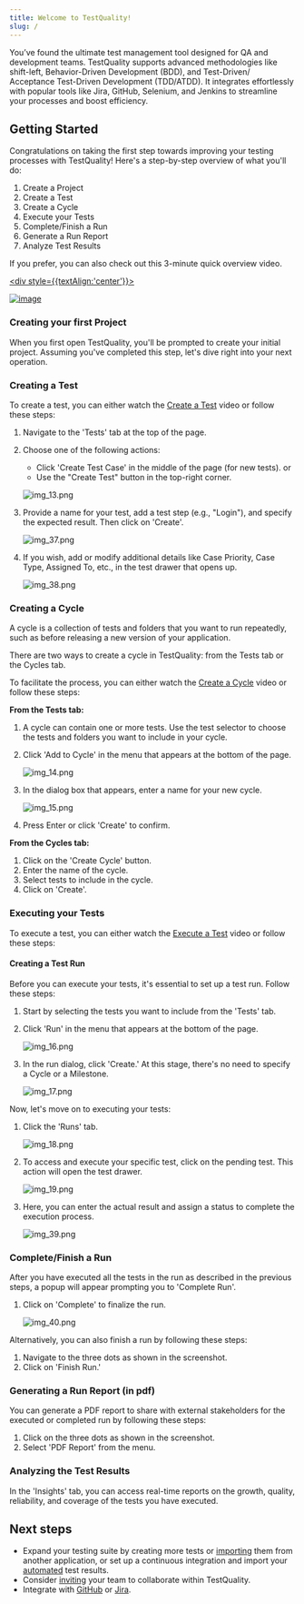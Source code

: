 ```yaml
---
title: Welcome to TestQuality!
slug: /
---
```


You’ve found the ultimate test management tool designed for QA and development teams. TestQuality supports advanced methodologies like shift-left, Behavior-Driven Development (BDD), and Test-Driven/ Acceptance Test-Driven Development (TDD/ATDD). It integrates effortlessly with popular tools like Jira, GitHub, Selenium, and Jenkins to streamline your processes and boost efficiency.

## Getting Started

Congratulations on taking the first step towards improving your testing processes with TestQuality! Here's a step-by-step overview of what you'll do:

1. Create a Project
2. Create a Test
3. Create a Cycle
4. Execute your Tests
5. Complete/Finish a Run
6. Generate a Run Report
7. Analyze Test Results

If you prefer, you can also check out this 3-minute quick overview video.

<a href="https://www.youtube.com/watch?v=x9TJeLVYB4Y"> <div style={{textAlign:'center'}}>

![image](img/img_66.png)

</div></a>

### Creating your first Project

When you first open TestQuality, you'll be prompted to create your initial project. Assuming you've completed this step, let's dive right into your next operation.

### Creating a Test

To create a test, you can either watch the [Create a Test](https://youtu.be/HpgHJrP8gow) video or follow these steps:

1. Navigate to the 'Tests' tab at the top of the page.

2. Choose one of the following actions:
   - Click 'Create Test Case' in the middle of the page (for new tests). or
   - Use the "Create Test" button in the top-right corner.
   
   ![img_13.png](img/img2/img_13.png)

3. Provide a name for your test, add a test step (e.g., "Login"), and specify the expected result. Then click on 'Create'.

   ![img_37.png](img/img2/img_37.png)

4. If you wish, add or modify additional details like Case Priority, Case Type, Assigned To, etc., in the test drawer that opens up.

   ![img_38.png](img/img2/img_38.png)

### Creating a Cycle

A cycle is a collection of tests and folders that you want to run repeatedly, such as before releasing a new version of your application.

There are two ways to create a cycle in TestQuality: from the Tests tab or the Cycles tab.

To facilitate the process, you can either watch the [Create a Cycle](https://youtu.be/pIBrfyhPVKw) video or follow these steps:

**From the Tests tab:**

1. A cycle can contain one or more tests. Use the test selector to choose the tests and folders you want to include in your cycle.

2. Click 'Add to Cycle' in the menu that appears at the bottom of the page.
  
   ![img_14.png](img/img2/img_14.png)

3. In the dialog box that appears, enter a name for your new cycle.
   
   ![img_15.png](img/img2/img_15.png)

4. Press Enter or click 'Create' to confirm.

**From the Cycles tab:**

1. Click on the 'Create Cycle' button.
2. Enter the name of the cycle.
3. Select tests to include in the cycle.
4. Click on 'Create'.

### Executing your Tests

To execute a test, you can either watch the [Execute a Test](https://youtu.be/d-dObYB2i8s) video or follow these steps:

#### Creating a Test Run

Before you can execute your tests, it's essential to set up a test run. Follow these steps:

1. Start by selecting the tests you want to include from the 'Tests' tab.

2. Click 'Run' in the menu that appears at the bottom of the page.

   ![img_16.png](img/img2/img_16.png)

3. In the run dialog, click 'Create.' At this stage, there's no need to specify a Cycle or a Milestone.

   ![img_17.png](img/img2/img_17.png)

Now, let's move on to executing your tests:

1. Click the 'Runs' tab.

   ![img_18.png](img/img2/img_18.png)

2. To access and execute your specific test, click on the pending test. This action will open the test drawer.

   ![img_19.png](img/img2/img_19.png)

3. Here, you can enter the actual result and assign a status to complete the execution process.

   ![img_39.png](img/img2/img_39.png)

### Complete/Finish a Run

After you have executed all the tests in the run as described in the previous steps, a popup will appear prompting you to 'Complete Run'.

1. Click on 'Complete' to finalize the run.

   ![img_40.png](img/img2/img_40.png)

Alternatively, you can also finish a run by following these steps:

1. Navigate to the three dots as shown in the screenshot.
2. Click on 'Finish Run.'

### Generating a Run Report (in pdf)

You can generate a PDF report to share with external stakeholders for the executed or completed run by following these steps:

1. Click on the three dots as shown in the screenshot.
2. Select 'PDF Report' from the menu.

### Analyzing the Test Results

In the 'Insights' tab, you can access real-time reports on the growth, quality, reliability, and coverage of the tests you have executed.

## Next steps
- Expand your testing suite by creating more tests or [importing](importing_data.md) them from another application, or set up a continuous integration and import your [automated](integrating_with_Cucumber.md) test results.
- Consider [inviting](administration/users.md) your team to collaborate within TestQuality.
- Integrate with [GitHub](github_setup.md) or [Jira](jira_setup.md).

